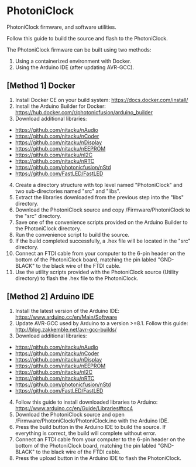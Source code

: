# PhotoniClock
PhotoniClock firmware, and software utilities.

Follow this guide to build the source and flash to the PhotoniClock.

The PhotoniClock firmware can be built using two methods:
1. Using a containerized environment with Docker.
2. Using the Arduino IDE (after updating AVR-GCC).


[Method 1] Docker
-----------------------------------------------
1. Install Docker CE on your build system: https://docs.docker.com/install/
2. Install the Arduino Builder for Docker: https://hub.docker.com/r/photonicfusion/arduino_builder
3. Download additional libraries:
  - https://github.com/nitacku/nAudio
  - https://github.com/nitacku/nCoder
  - https://github.com/nitacku/nDisplay
  - https://github.com/nitacku/nEEPROM
  - https://github.com/nitacku/nI2C
  - https://github.com/nitacku/nRTC
  - https://github.com/photonicfusion/nStd
  - https://github.com/FastLED/FastLED
4. Create a directory structure with top level named "PhotoniClock" and two sub-directories named "src" and "libs".
5. Extract the libraries downloaded from the previous step into the "libs" directory.
6. Download the PhotoniClock source and copy /Firmware/PhotoniClock to the "src" directory.
7. Save one of the convenience scripts provided on the Arduino Builder to the PhotoniClock directory.
8. Run the convenience script to build the source.
9. If the build completed successfully, a .hex file will be located in the "src" directory.
10. Connect an FTDI cable from your computer to the 6-pin header on the bottom of the PhotoniClock board, matching the pin labled "GND-BLACK" to the black wire of the FTDI cable.
11. Use the utility scripts provided with the PhotoniClock source (Utility directory) to flash the .hex file to the PhotoniClock.


[Method 2] Arduino IDE
-----------------------------------------------
1. Install the latest version of the Arduino IDE: https://www.arduino.cc/en/Main/Software
2. Update AVR-GCC used by Arduino to a version >=8.1. Follow this guide: http://blog.zakkemble.net/avr-gcc-builds/
3. Download additional libraries:
  - https://github.com/nitacku/nAudio
  - https://github.com/nitacku/nCoder
  - https://github.com/nitacku/nDisplay
  - https://github.com/nitacku/nEEPROM
  - https://github.com/nitacku/nI2C
  - https://github.com/nitacku/nRTC
  - https://github.com/photonicfusion/nStd
  - https://github.com/FastLED/FastLED
4. Follow this guide to install downloaded libraries to Arduino: https://www.arduino.cc/en/Guide/Libraries#toc4
5. Download the PhotoniClock source and open /Firmware/PhotoniClock/PhotoniClock.ino with the Arduino IDE.
6. Press the build button in the Arduino IDE to build the source. If everything is correct, the build will complete without error.
7. Connect an FTDI cable from your computer to the 6-pin header on the bottom of the PhotoniClock board, matching the pin labled "GND-BLACK" to the black wire of the FTDI cable.
8. Press the upload button in the Arduino IDE to flash the PhotoniClock.

